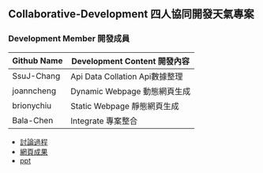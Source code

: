 ## Collaborative-Development 四人協同開發天氣專案

### Development Member 開發成員

Github Name   |Development Content 開發內容
--------------|-------------------------------
SsuJ-Chang    |Api Data Collation  Api數據整理
joanncheng    |Dynamic Webpage     動態網頁生成
brionychiu    |Static Webpage      靜態網頁生成
Bala-Chen     |Integrate           專案整合     

* [討論過程](https://excalidraw.com/#room=d2365a151940605f62ed,mUS6RL2o87DxXZdvAi1mxw)
* [網頁成果](https://bala-chen.github.io/Collaborative-Development/)
* [ppt](https://drive.google.com/file/d/1jw7j9a7nFQQnJPO1jPYVERF09i9HP_fF/view?usp=sharing)
